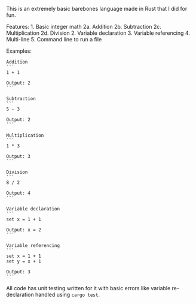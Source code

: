 This is an extremely basic barebones language made in Rust that I did for fun.

Features: 
    1. Basic integer math 
        2a. Addition 
        2b. Subtraction
        2c. Multiplication
        2d. Division
    2. Variable declaration 
    3. Variable referencing
    4. Multi-line
    5. Command line to run a file

Examples: 

    Addition 
    ```
    1 + 1 

    Output: 2  
    ```

    Subtraction
    ```
    5 - 3 

    Output: 2
    ```

    Multiplication 
    ```
    1 * 3

    Output: 3 
    ```

    Division 
    ```
    8 / 2 

    Output: 4 
    ```

    Variable declaration
    ```
    set x = 1 + 1 

    Output: x = 2 
    ```

    Variable referencing
    ```
    set x = 1 + 1
    set y = x + 1

    Output: 3
    ```

All code has unit testing written for it with basic errors like variable re-declaration handled using `cargo test`. 